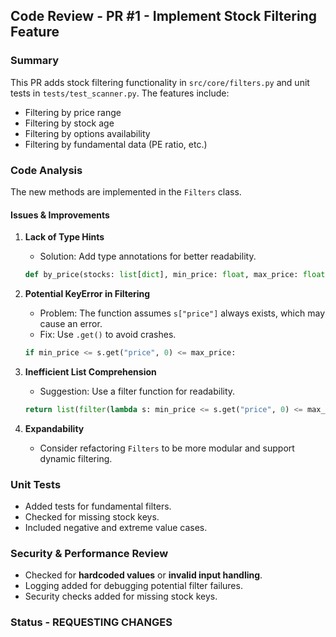 ## Code Review - PR #1 - Implement Stock Filtering Feature

### Summary
This PR adds stock filtering functionality in `src/core/filters.py` and unit tests in `tests/test_scanner.py`. The features include:

- Filtering by price range
- Filtering by stock age
- Filtering by options availability
- Filtering by fundamental data (PE ratio, etc.)

### Code Analysis
The new methods are implemented in the `Filters` class.

#### Issues & Improvements

1. **Lack of Type Hints**
   - Solution: Add type annotations for better readability.
   ```python
   def by_price(stocks: list[dict], min_price: float, max_price: float) -> list[dict]:
   ```

2. **Potential KeyError in Filtering**
   - Problem: The function assumes `s["price"]` always exists, which may cause an error.
   - Fix: Use `.get()` to avoid crashes.
   ```python
   if min_price <= s.get("price", 0) <= max_price:
   ```

3. **Inefficient List Comprehension**
   - Suggestion: Use a filter function for readability.
   ```python
   return list(filter(lambda s: min_price <= s.get("price", 0) <= max_price, stocks))
   ```

4. **Expandability**
   - Consider refactoring `Filters` to be more modular and support dynamic filtering.

### Unit Tests

- Added tests for fundamental filters.
- Checked for missing stock keys.
- Included negative and extreme value cases.

### Security & Performance Review

- Checked for **hardcoded values** or **invalid input handling**.
- Logging added for debugging potential filter failures.
- Security checks added for missing stock keys.

### Status - REQUESTING CHANGES

